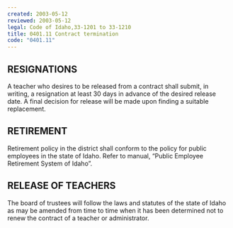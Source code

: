 ```yaml
---
created: 2003-05-12
reviewed: 2003-05-12
legal: Code of Idaho,33-1201 to 33-1210
title: 0401.11 Contract termination
code: "0401.11"
---
```


## RESIGNATIONS

A teacher who desires to be released from a contract shall submit, in writing, a resignation at least 30 days in advance of the desired release date. A final decision for release will be made upon finding a suitable replacement.

## RETIREMENT

Retirement policy in the district shall conform to the policy for public employees in the state of Idaho. Refer to manual, “Public Employee Retirement System of Idaho”.

## RELEASE OF TEACHERS

The board of trustees will follow the laws and statutes of the state of Idaho as may be amended from time to time when it has been determined not to renew the contract of a teacher or administrator.


